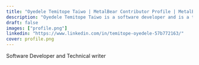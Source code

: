 ```yaml
---
title: "Oyedele Temitope Taiwo | MetalBear Contributor Profile | MetalBear"
description: "Oyedele Temitope Taiwo is a software developer and is a technical writer for MetalBear, focused on cloud native tools."
draft: false
images: ["profile.png"]
linkedin: "https://www.linkedin.com/in/temitope-oyedele-57b772163/"
cover: profile.png
---
```


Software Developer and Technical writer
